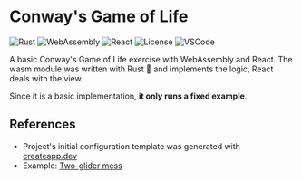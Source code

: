 # Conway's Game of Life

![Rust](https://img.shields.io/badge/-Rust-B7410E?logo=rust&logoColor=28282B&labelColor=white)
![WebAssembly](https://img.shields.io/badge/-WebAssembly-654FF0?logo=webassembly&logoColor=654FF0&labelColor=white)
![React](https://img.shields.io/badge/-React-white?logo=react&logoColor=61dafb&labelColor=222222)
![License](https://img.shields.io/badge/license-MIT-blue)
![VSCode](https://img.shields.io/badge/-VSCode-007acc?logo=visualstudiocode&logoColor=007acc&labelColor=white)

A basic Conway's Game of Life exercise with WebAssembly and React. The wasm module was written with Rust 🦀 and implements the logic, React deals with the view.

Since it is a basic implementation, **it only runs a fixed example**.

## References

- Project's initial configuration template was generated with [createapp.dev](https://createapp.dev/)
- Example: [Two-glider mess](https://conwaylife.com/wiki/Two-glider_mess)
